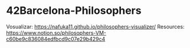 # 42Barcelona-Philosophers


Vosualizar: https://nafuka11.github.io/philosophers-visualizer/
Resources: https://www.notion.so/philosophers-VM-c60be9c836084edfbcd9c07e29b429c4
